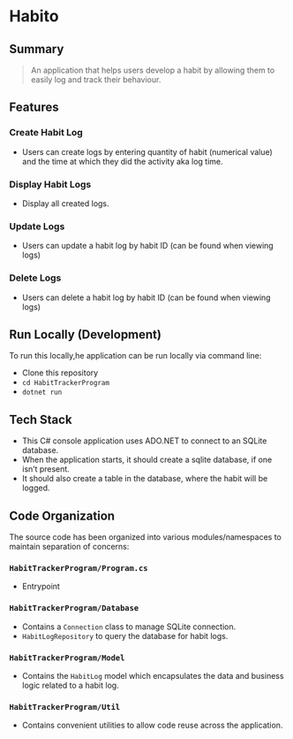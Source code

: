 
# Habito

## Summary

> An application that helps users develop a habit by allowing them to
> easily log and track their behaviour.

## Features

### Create Habit Log

- Users can create logs by entering quantity of habit (numerical value)
  and the time at which they did the activity aka log time.

### Display Habit Logs

- Display all created logs.

### Update Logs

- Users can update a habit log by habit ID (can be found when viewing logs)

### Delete Logs

- Users can delete a habit log by habit ID (can be found when viewing logs)

## Run Locally (Development)

To run this locally,he application can be run locally via command line:

- Clone this repository
- `cd HabitTrackerProgram`
- `dotnet run`

## Tech Stack

- This C# console application uses ADO.NET to connect to an SQLite database.
- When the application starts, it should create a sqlite database,
  if one isn’t present.
- It should also create a table in the database, where the habit
  will be logged.

## Code Organization

The source code has been organized into various modules/namespaces to
maintain separation of concerns:

### `HabitTrackerProgram/Program.cs`

- Entrypoint

### `HabitTrackerProgram/Database`

- Contains a `Connection` class to manage SQLite connection.
- `HabitLogRepository` to query the database for habit logs.

### `HabitTrackerProgram/Model`

- Contains the `HabitLog` model which encapsulates the data and
  business logic related to a habit log.

### `HabitTrackerProgram/Util`

- Contains convenient utilities to allow code reuse across the application.
